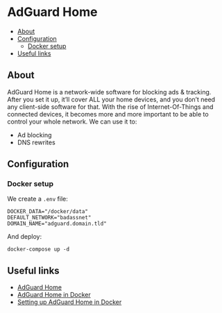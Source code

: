 # AdGuard Home

- [About](#about)
- [Configuration](#configuration)
  * [Docker setup](#docker-setup)
- [Useful links](#useful-links)

## About

AdGuard Home is a network-wide software for blocking ads & tracking. After you
set it up, it’ll cover ALL your home devices, and you don’t need any client-side
software for that. With the rise of Internet-Of-Things and connected devices, it
becomes more and more important to be able to control your whole network. We can
use it to:

- Ad blocking
- DNS rewrites

## Configuration

### Docker setup

We create a `.env` file:

```shell
DOCKER_DATA="/docker/data"
DEFAULT_NETWORK="badassnet"
DOMAIN_NAME="adguard.domain.tld"
```

And deploy:

    docker-compose up -d

## Useful links

- [AdGuard Home](https://adguard.com/en/adguard-home/overview.html)
- [AdGuard Home in Docker](https://github.com/AdguardTeam/AdGuardHome/wiki/Docker)
- [Setting up AdGuard Home in Docker](https://linuxblog.xyz/posts/adguard/)
